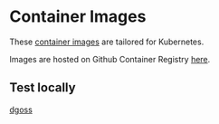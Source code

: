 # Container Images

These [container images](https://github.com/mikevader/container-images) are tailored for Kubernetes.

Images are hosted on Github Container Registry [here](https://github.com/mikevader/packages?ecosystem=container&visibility=public).

## Test locally

[dgoss](https://github.com/goss-org/goss/tree/master/extras/dgoss)
